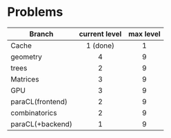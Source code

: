 # Problems

| Branch            | current level | max level |
| -------------     |:-------------:| :--------:|
| Cache             | 1 (done)      |     1     |
| geometry          | 4             |     9     |
| trees             | 2             |     9     |
| Matrices          | 3             |     9     |
| GPU               | 3             |     9     |
| paraCL(frontend)  | 2             |     9     |
| combinatorics     | 2             |     9     | 
| paraCL(+backend)  | 1             |     9     |
